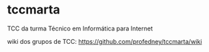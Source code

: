 # tccmarta
TCC da turma Técnico em Informática para Internet

wiki dos grupos de TCC: https://github.com/profedney/tccmarta/wiki
